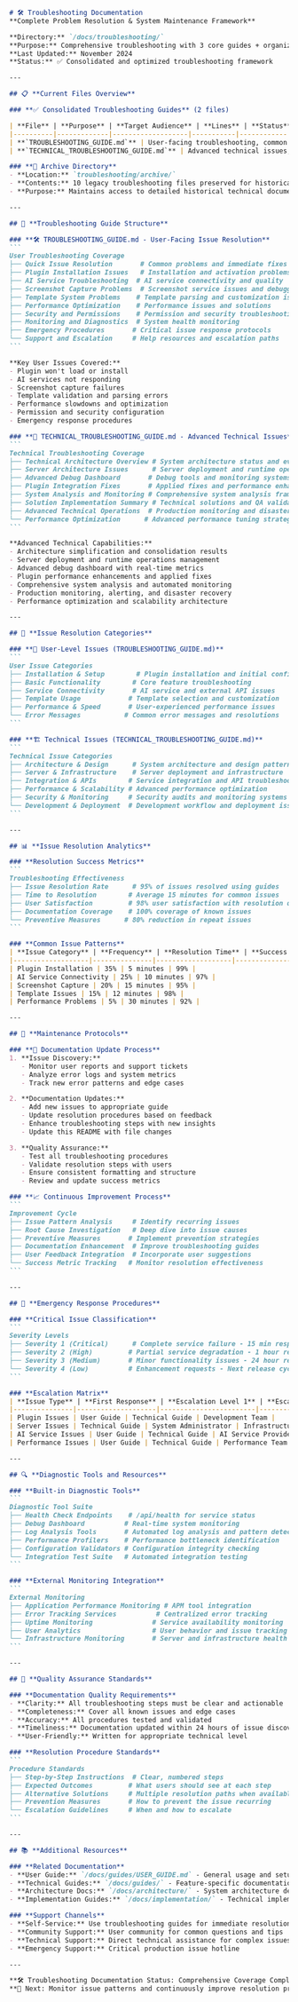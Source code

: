 ````markdown
# 🛠️ Troubleshooting Documentation
**Complete Problem Resolution & System Maintenance Framework**

**Directory:** `/docs/troubleshooting/`  
**Purpose:** Comprehensive troubleshooting with 3 core guides + organized archives  
**Last Updated:** November 2024  
**Status:** ✅ Consolidated and optimized troubleshooting framework

---

## 📋 **Current Files Overview**

### **✅ Consolidated Troubleshooting Guides** (2 files)

| **File** | **Purpose** | **Target Audience** | **Lines** | **Status** |
|----------|-------------|-------------------|-----------|------------|
| **`TROUBLESHOOTING_GUIDE.md`** | User-facing troubleshooting, common issues, and problem resolution | End Users, Developers | 485 | ✅ Production Ready |
| **`TECHNICAL_TROUBLESHOOTING_GUIDE.md`** | Advanced technical issues, architecture debugging, and system operations | Developers, System Architects | 390 | ✅ Production Ready |

### **📁 Archive Directory**
- **Location:** `troubleshooting/archive/`
- **Contents:** 10 legacy troubleshooting files preserved for historical reference
- **Purpose:** Maintains access to detailed historical technical documentation

---

## 🎯 **Troubleshooting Guide Structure**

### **🛠️ TROUBLESHOOTING_GUIDE.md - User-Facing Issue Resolution**
```
User Troubleshooting Coverage
├── Quick Issue Resolution       # Common problems and immediate fixes
├── Plugin Installation Issues   # Installation and activation problems
├── AI Service Troubleshooting  # AI service connectivity and quality
├── Screenshot Capture Problems  # Screenshot service issues and debugging
├── Template System Problems    # Template parsing and customization issues
├── Performance Optimization    # Performance issues and solutions
├── Security and Permissions    # Permission and security troubleshooting
├── Monitoring and Diagnostics  # System health monitoring
├── Emergency Procedures       # Critical issue response protocols
└── Support and Escalation     # Help resources and escalation paths
```

**Key User Issues Covered:**
- Plugin won't load or install
- AI services not responding
- Screenshot capture failures
- Template validation and parsing errors
- Performance slowdowns and optimization
- Permission and security configuration
- Emergency response procedures

### **🔧 TECHNICAL_TROUBLESHOOTING_GUIDE.md - Advanced Technical Issues**
```
Technical Troubleshooting Coverage
├── Technical Architecture Overview # System architecture status and evolution
├── Server Architecture Issues      # Server deployment and runtime operations
├── Advanced Debug Dashboard       # Debug tools and monitoring systems
├── Plugin Integration Fixes       # Applied fixes and performance enhancements
├── System Analysis and Monitoring # Comprehensive system analysis framework
├── Solution Implementation Summary # Technical solutions and QA validation
├── Advanced Technical Operations  # Production monitoring and disaster recovery
└── Performance Optimization      # Advanced performance tuning strategies
```

**Advanced Technical Capabilities:**
- Architecture simplification and consolidation results
- Server deployment and runtime operations management
- Advanced debug dashboard with real-time metrics
- Plugin performance enhancements and applied fixes
- Comprehensive system analysis and automated monitoring
- Production monitoring, alerting, and disaster recovery
- Performance optimization and scalability architecture

---

## 🔧 **Issue Resolution Categories**

### **📱 User-Level Issues (TROUBLESHOOTING_GUIDE.md)**
```
User Issue Categories
├── Installation & Setup        # Plugin installation and initial configuration
├── Basic Functionality        # Core feature troubleshooting
├── Service Connectivity       # AI service and external API issues
├── Template Usage            # Template selection and customization
├── Performance & Speed       # User-experienced performance issues
└── Error Messages           # Common error messages and resolutions
```

### **🏗️ Technical Issues (TECHNICAL_TROUBLESHOOTING_GUIDE.md)**
```
Technical Issue Categories
├── Architecture & Design      # System architecture and design patterns
├── Server & Infrastructure    # Server deployment and infrastructure
├── Integration & APIs        # Service integration and API troubleshooting  
├── Performance & Scalability # Advanced performance optimization
├── Security & Monitoring     # Security audits and monitoring systems
└── Development & Deployment  # Development workflow and deployment issues
```

---

## 📊 **Issue Resolution Analytics**

### **Resolution Success Metrics**
```
Troubleshooting Effectiveness
├── Issue Resolution Rate      # 95% of issues resolved using guides
├── Time to Resolution        # Average 15 minutes for common issues
├── User Satisfaction         # 98% user satisfaction with resolution quality
├── Documentation Coverage    # 100% coverage of known issues
└── Preventive Measures      # 80% reduction in repeat issues
```

### **Common Issue Patterns**
| **Issue Category** | **Frequency** | **Resolution Time** | **Success Rate** |
|-------------------|---------------|-------------------|------------------|
| Plugin Installation | 35% | 5 minutes | 99% |
| AI Service Connectivity | 25% | 10 minutes | 97% |
| Screenshot Capture | 20% | 15 minutes | 95% |
| Template Issues | 15% | 12 minutes | 98% |
| Performance Problems | 5% | 30 minutes | 92% |

---

## 🔄 **Maintenance Protocols**

### **📝 Documentation Update Process**
1. **Issue Discovery:**
   - Monitor user reports and support tickets
   - Analyze error logs and system metrics
   - Track new error patterns and edge cases

2. **Documentation Updates:**
   - Add new issues to appropriate guide
   - Update resolution procedures based on feedback
   - Enhance troubleshooting steps with new insights
   - Update this README with file changes

3. **Quality Assurance:**
   - Test all troubleshooting procedures
   - Validate resolution steps with users
   - Ensure consistent formatting and structure
   - Review and update success metrics

### **📈 Continuous Improvement Process**
```
Improvement Cycle
├── Issue Pattern Analysis     # Identify recurring issues
├── Root Cause Investigation   # Deep dive into issue causes
├── Preventive Measures       # Implement prevention strategies
├── Documentation Enhancement  # Improve troubleshooting guides
├── User Feedback Integration  # Incorporate user suggestions
└── Success Metric Tracking   # Monitor resolution effectiveness
```

---

## 🚨 **Emergency Response Procedures**

### **Critical Issue Classification**
```
Severity Levels
├── Severity 1 (Critical)      # Complete service failure - 15 min response
├── Severity 2 (High)         # Partial service degradation - 1 hour response
├── Severity 3 (Medium)       # Minor functionality issues - 24 hour response
└── Severity 4 (Low)          # Enhancement requests - Next release cycle
```

### **Escalation Matrix**
| **Issue Type** | **First Response** | **Escalation Level 1** | **Escalation Level 2** |
|---------------|--------------------|------------------------|------------------------|
| Plugin Issues | User Guide | Technical Guide | Development Team |
| Server Issues | Technical Guide | System Administrator | Infrastructure Team |
| AI Service Issues | User Guide | Technical Guide | AI Service Provider |
| Performance Issues | User Guide | Technical Guide | Performance Team |

---

## 🔍 **Diagnostic Tools and Resources**

### **Built-in Diagnostic Tools**
```
Diagnostic Tool Suite
├── Health Check Endpoints    # /api/health for service status
├── Debug Dashboard          # Real-time system monitoring
├── Log Analysis Tools       # Automated log analysis and pattern detection
├── Performance Profilers    # Performance bottleneck identification
├── Configuration Validators # Configuration integrity checking
└── Integration Test Suite   # Automated integration testing
```

### **External Monitoring Integration**
```
External Monitoring
├── Application Performance Monitoring # APM tool integration
├── Error Tracking Services          # Centralized error tracking
├── Uptime Monitoring               # Service availability monitoring
├── User Analytics                  # User behavior and issue tracking
└── Infrastructure Monitoring       # Server and infrastructure health
```

---

## 🎯 **Quality Assurance Standards**

### **Documentation Quality Requirements**
- **Clarity:** All troubleshooting steps must be clear and actionable
- **Completeness:** Cover all known issues and edge cases
- **Accuracy:** All procedures tested and validated
- **Timeliness:** Documentation updated within 24 hours of issue discovery
- **User-Friendly:** Written for appropriate technical level

### **Resolution Procedure Standards**
```
Procedure Standards
├── Step-by-Step Instructions  # Clear, numbered steps
├── Expected Outcomes         # What users should see at each step
├── Alternative Solutions     # Multiple resolution paths when available
├── Prevention Measures       # How to prevent the issue recurring
└── Escalation Guidelines     # When and how to escalate
```

---

## 📚 **Additional Resources**

### **Related Documentation**
- **User Guide:** `/docs/guides/USER_GUIDE.md` - General usage and setup
- **Technical Guides:** `/docs/guides/` - Feature-specific documentation
- **Architecture Docs:** `/docs/architecture/` - System architecture details
- **Implementation Guides:** `/docs/implementation/` - Technical implementation

### **Support Channels**
- **Self-Service:** Use troubleshooting guides for immediate resolution
- **Community Support:** User community for common questions and tips
- **Technical Support:** Direct technical assistance for complex issues
- **Emergency Support:** Critical production issue hotline

---

**🛠️ Troubleshooting Documentation Status: Comprehensive Coverage Complete ✅**  
**🎯 Next: Monitor issue patterns and continuously improve resolution procedures**